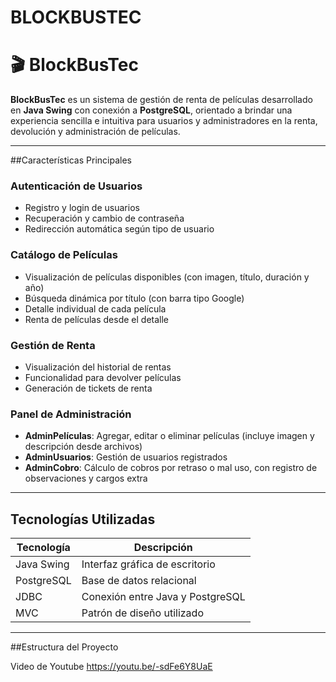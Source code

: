 # BLOCKBUSTEC
# 🎬 BlockBusTec

**BlockBusTec** es un sistema de gestión de renta de películas desarrollado en **Java Swing** con conexión a **PostgreSQL**, orientado a brindar una experiencia sencilla e intuitiva para usuarios y administradores en la renta, devolución y administración de películas.

---

##Características Principales

### Autenticación de Usuarios
- Registro y login de usuarios
- Recuperación y cambio de contraseña
- Redirección automática según tipo de usuario

### Catálogo de Películas
- Visualización de películas disponibles (con imagen, título, duración y año)
- Búsqueda dinámica por título (con barra tipo Google)
- Detalle individual de cada película
- Renta de películas desde el detalle

### Gestión de Renta
- Visualización del historial de rentas
- Funcionalidad para devolver películas
- Generación de tickets de renta

### Panel de Administración
- **AdminPelículas**: Agregar, editar o eliminar películas (incluye imagen y descripción desde archivos)
- **AdminUsuarios**: Gestión de usuarios registrados
- **AdminCobro**: Cálculo de cobros por retraso o mal uso, con registro de observaciones y cargos extra

---

## Tecnologías Utilizadas

| Tecnología | Descripción |
|------------|-------------|
| Java Swing | Interfaz gráfica de escritorio |
| PostgreSQL | Base de datos relacional |
| JDBC       | Conexión entre Java y PostgreSQL |
| MVC        | Patrón de diseño utilizado |

---

##Estructura del Proyecto



Video de Youtube
https://youtu.be/-sdFe6Y8UaE
 
